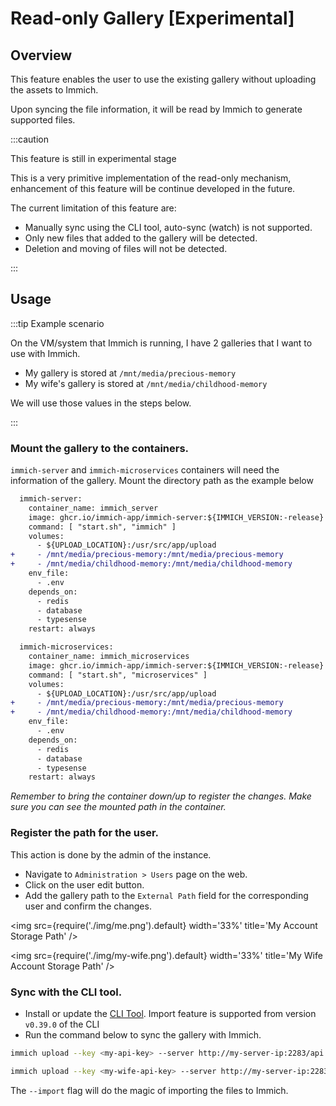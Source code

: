 # Read-only Gallery [Experimental]

## Overview
This feature enables the user to use the existing gallery without uploading the assets to Immich.

Upon syncing the file information, it will be read by Immich to generate supported files.

:::caution

This feature is still in experimental stage

This is a very primitive implementation of the read-only mechanism, enhancement of this feature will be continue developed in the future.

The current limitation of this feature are:

- Manually sync using the CLI tool, auto-sync (watch) is not supported.
- Only new files that added to the gallery will be detected. 
- Deletion and moving of files will not be detected.

:::

## Usage

:::tip Example scenario

On the VM/system that Immich is running, I have 2 galleries that I want to use with Immich.

* My gallery is stored at `/mnt/media/precious-memory`
* My wife's gallery is stored at `/mnt/media/childhood-memory`

We will use those values in the steps below.

:::

### Mount the gallery to the containers.

`immich-server` and `immich-microservices` containers will need the information of the gallery. Mount the directory path as the example below

```diff title="docker-compose.yml"
  immich-server:
    container_name: immich_server
    image: ghcr.io/immich-app/immich-server:${IMMICH_VERSION:-release}
    command: [ "start.sh", "immich" ]
    volumes:
      - ${UPLOAD_LOCATION}:/usr/src/app/upload
+     - /mnt/media/precious-memory:/mnt/media/precious-memory
+     - /mnt/media/childhood-memory:/mnt/media/childhood-memory
    env_file:
      - .env
    depends_on:
      - redis
      - database
      - typesense
    restart: always

  immich-microservices:
    container_name: immich_microservices
    image: ghcr.io/immich-app/immich-server:${IMMICH_VERSION:-release}
    command: [ "start.sh", "microservices" ]
    volumes:
      - ${UPLOAD_LOCATION}:/usr/src/app/upload
+     - /mnt/media/precious-memory:/mnt/media/precious-memory
+     - /mnt/media/childhood-memory:/mnt/media/childhood-memory
    env_file:
      - .env
    depends_on:
      - redis
      - database
      - typesense
    restart: always
```

*Remember to bring the container down/up to register the changes. Make sure you can see the mounted path in the container.*

### Register the path for the user.

This action is done by the admin of the instance.

- Navigate to `Administration > Users` page on the web. 
- Click on the user edit button.
- Add the gallery path to the `External Path` field for the corresponding user and confirm the changes.

<img src={require('./img/me.png').default} width='33%' title='My Account Storage Path' />

<img src={require('./img/my-wife.png').default} width='33%' title='My Wife Account Storage Path' />


### Sync with the CLI tool.

- Install or update the [CLI Tool](/docs/features/bulk-upload.md). Import feature is supported from version `v0.39.0` of the CLI
- Run the command below to sync the gallery with Immich. 
  
```bash title="Import my gallery"
immich upload --key <my-api-key> --server http://my-server-ip:2283/api /mnt/media/precious-memory --recursive --import
```


```bash title="Import my wife gallery"
immich upload --key <my-wife-api-key> --server http://my-server-ip:2283/api /mnt/media/childhood-memory --recursive --import
```

The `--import` flag will do the magic of importing the files to Immich.